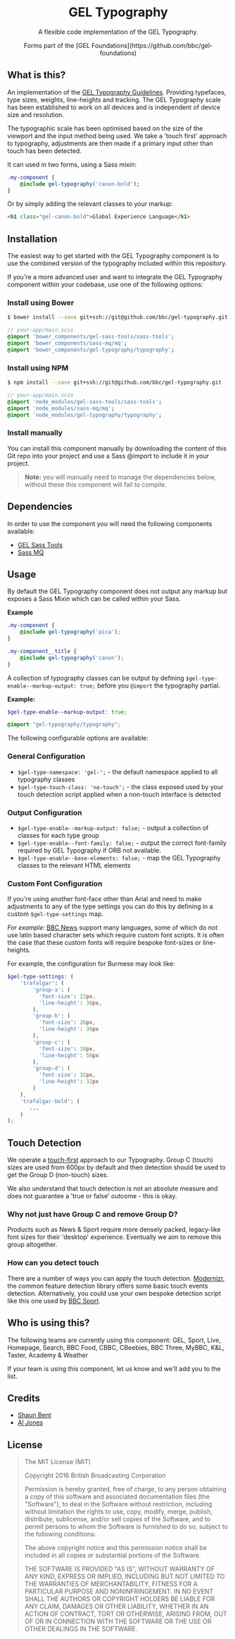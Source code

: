 <h1 align="center">GEL Typography</h1>
<p align="center">A flexible code implementation of the GEL Typography.</p>
<p align="center">Forms part of the [GEL Foundations](https://github.com/bbc/gel-foundations)</p>

## What is this?

An implementation of the [GEL Typography Guidelines](http://www.bbc.co.uk/gel/guidelines/typography).
Providing typefaces, type sizes, weights, line-heights and tracking.
The GEL Typography scale has been established to work on all devices and is independent of device size and resolution.

The typographic scale has been optimised based on the size of the viewport and the input method being used. We take a 'touch first' approach to typography, adjustments are then made if a primary input other than touch has been detected.

It can used in two forms, using a Sass mixin:

```sass
.my-component {
    @include gel-typography('canon-bold');
}
```

Or by simply adding the relevant classes to your markup:

```html
<h1 class="gel-canon-bold">Global Experience Language</h1>
```

## Installation

The easiest way to get started with the GEL Typography component is to use the combined version of the typography included within this repository.

If you're a more advanced user and want to integrate the GEL Typography component within your codebase, use one of the following options:

### Install using Bower

```bash
$ bower install --save git+ssh://git@github.com/bbc/gel-typography.git
```

```sass
// your-app/main.scss
@import 'bower_components/gel-sass-tools/sass-tools';
@import 'bower_components/sass-mq/mq';
@import 'bower_components/gel-typography/typography';
```

### Install using NPM

```bash
$ npm install --save git+ssh://git@github.com/bbc/gel-typography.git
```

```sass
// your-app/main.scss
@import 'node_modules/gel-sass-tools/sass-tools';
@import 'node_modules/sass-mq/mq';
@import 'node_modules/gel-typography/typography';
```

### Install manually

You can install this component manually by downloading the content of this Git repo into your project and use a Sass @import to include it in your project.

> **Note:** you will manually need to manage the dependencies below, without these this component will fail to compile.

## Dependencies

In order to use the component you will need the following components available:

- [GEL Sass Tools](https://github.com/bbc/gel-sass-tools)
- [Sass MQ](https://github.com/sass-mq/sass-mq)

## Usage

By default the GEL Typography component does not output any markup but exposes a Sass Mixin which can be called within your Sass.

**Example**

```scss
.my-component {
    @include gel-typography('pica');
}

.my-component__title {
    @include gel-typography('canon');
}
```

A collection of typography classes can be output by defining `$gel-type-enable--markup-output: true;` before you `@import` the typography partial.

**Example:**

```scss
$gel-type-enable--markup-output: true;

@import "gel-typography/typography";
```

The following configurable options are available:

### General Configuration

- `$gel-type-namespace: 'gel-';` - the default namespace applied to all typography classes
- `$gel-type-touch-class: 'no-touch';` - the class exposed used by your touch detection script applied when a non-touch interface is detected

### Output Configuration

- `$gel-type-enable--markup-output: false;` - output a collection of classes for each type group
- `$gel-type-enable--font-family: false;` - output the correct font-family required by GEL Typography if ORB not available.
- `$gel-type-enable--base-elements: false;` - map the GEL Typography classes to the relevant HTML elements

### Custom Font Configuration

If you're using another font-face other than Arial and need to make adjustments to any of the type settings you can do this by defining in a custom `$gel-type-settings` map.

*For example:* [BBC News](http://www.bbc.com/burmese) support many languages, some of which do not use latin based character sets which require custom font scripts. It is often the case that these custom fonts will require bespoke font-sizes or line-heights.

For example, the configuration for Burmese may look like:

```scss
$gel-type-settings: (
    'trafalgar': (
        'group-a': (
          'font-size': 22px,
          'line-height': 30px,
        ),
        'group-b': (
          'font-size': 26px,
          'line-height': 36px
        ),
        'group-c': (
          'font-size': 38px,
          'line-height': 50px
        ),
        'group-d': (
          'font-size': 32px,
          'line-height': 32px
        )
    ),
    'trafalgar-bold': (
       ...
    )
);
```

## Touch Detection

We operate a [touch-first](http://www.bbc.co.uk/gel/guidelines/how-to-design-for-touch) approach to our Typography. Group C (touch) sizes are used from 600px by default and then detection should be used to get the Group D (non-touch) sizes.

We also understand that touch detection is not an absolute measure and does not guarantee a 'true or false' outcome - this is okay.

### Why not just have Group C and remove Group D?

Products such as News & Sport require more densely packed, legacy-like font sizes for their 'desktop' experience. Eventually we aim to remove this group altogether.

### How can you detect touch

There are a number of ways you can apply the touch detection. [Modernizr](https://modernizr.com), the common feature detection library offers some basic touch events detection. Alternatively, you could use your own bespoke detection script like this one used by [BBC Sport](https://github.com/bbc/onesport/blob/master/webapp/static-versioned/js/features.js#L5-L24).

## Who is using this?

The following teams are currently using this component: GEL, Sport, Live, Homepage, Search, BBC Food, CBBC, CBeebies, BBC Three, MyBBC, K&L, Taster, Academy & Weather

If your team is using this component, let us know and we'll add you to the list.

## Credits

- [Shaun Bent](https://twitter.com/shaunbent)
- [Al Jones](https://twitter.com/Itsaljones)

## License

> The MIT License (MIT)
>
> Copyright 2016 British Broadcasting Corporation
>
> Permission is hereby granted, free of charge, to any person obtaining a copy of
> this software and associated documentation files (the "Software"), to deal in
> the Software without restriction, including without limitation the rights to
> use, copy, modify, merge, publish, distribute, sublicense, and/or sell copies of
> the Software, and to permit persons to whom the Software is furnished to do so,
> subject to the following conditions:
>
> The above copyright notice and this permission notice shall be included in all
> copies or substantial portions of the Software.
>
> THE SOFTWARE IS PROVIDED "AS IS", WITHOUT WARRANTY OF ANY KIND, EXPRESS OR
> IMPLIED, INCLUDING BUT NOT LIMITED TO THE WARRANTIES OF MERCHANTABILITY, FITNESS
> FOR A PARTICULAR PURPOSE AND NONINFRINGEMENT. IN NO EVENT SHALL THE AUTHORS OR
> COPYRIGHT HOLDERS BE LIABLE FOR ANY CLAIM, DAMAGES OR OTHER LIABILITY, WHETHER
> IN AN ACTION OF CONTRACT, TORT OR OTHERWISE, ARISING FROM, OUT OF OR IN
> CONNECTION WITH THE SOFTWARE OR THE USE OR OTHER DEALINGS IN THE SOFTWARE.
